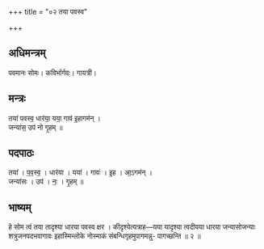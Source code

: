 +++
title = "०२ तया पवस्व"

+++
## अधिमन्त्रम्
पवमानः सोमः। कविर्भार्गवः। गायत्री।

## मन्त्रः
तया॑ पवस्व॒ धार॑या॒ यया॒ गाव॑ इ॒हागम॑न् ।  
जन्या॑स॒ उप॑ नो गृ॒हम् ॥

## पदपाठः
तया॑ । प॒व॒स्व॒ । धार॑या । यया॑ । गावः॑ । इ॒ह । आ॒ऽगम॑न् ।  
जन्या॑सः । उप॑ । नः॒ । गृ॒हम् ॥

## भाष्यम्
हे सोम त्वं तया तादृश्या धारया पवस्व क्षर । कीदृश्येत्यत्राह—यया यादृश्या त्वदीयया धारया जन्यासोजन्याः शत्रुजनपदभवागावः इहास्मिन्लोके नोस्माकं संबन्धिगृहमुपागमन्नु- पागच्छन्ति ॥ २ ॥
